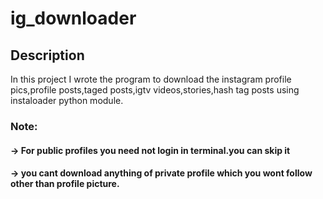 # ig_downloader


## Description
In this project I wrote the program to download the instagram profile pics,profile posts,taged posts,igtv videos,stories,hash tag posts using instaloader python module.

### Note:
#### -> For public profiles you need not login in terminal.you can skip it 
#### -> you cant download anything of private profile which you wont follow other than profile picture.
